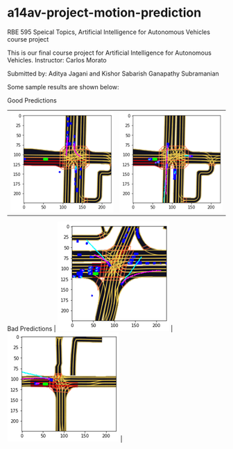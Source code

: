 # a14av-project-motion-prediction
RBE 595 Speical Topics, Artificial Intelligence for Autonomous Vehicles course project

This is our final course project for Artificial Intelligence for Autonomous Vehicles.
Instructor: Carlos Morato

Submitted by: Aditya Jagani and Kishor Sabarish Ganapathy Subramanian


Some sample results are shown below:

Good Predictions

| | |
|:-------------------------:|:-------------------------:|
| ![](good1.png) | ![](good5.png) |

Bad Predictions
| ![](bad3.png) | ![](bad4.png) |
